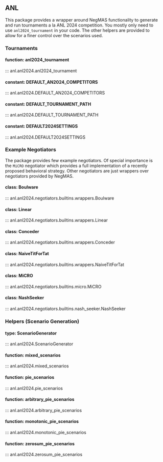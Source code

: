 ## ANL
This package provides a wrapper around NegMAS functionality to generate and run tournaments a la ANL 2024 competition.
You mostly only need to use `anl2024_tournament` in your code. The other helpers are provided to allow for a finer control over the scenarios used.

### Tournaments

#### function: anl2024_tournament
::: anl.anl2024.anl2024_tournament

#### constant: DEFAULT_AN2024_COMPETITORS
::: anl.anl2024.DEFAULT_AN2024_COMPETITORS

#### constant: DEFAULT_TOURNAMENT_PATH
::: anl.anl2024.DEFAULT_TOURNAMENT_PATH

#### constant: DEFAULT2024SETTINGS
::: anl.anl2024.DEFAULT2024SETTINGS

### Example Negotiators

The package provides few example negotiators. Of special importance is the `MiCRO` negotiator which provides a full implementation of a recently proposed behavioral strategy.
Other negotiators are just wrappers over negotiators provided by NegMAS.

#### class: Boulware
::: anl.anl2024.negotiators.builtins.wrappers.Boulware

#### class: Linear
::: anl.anl2024.negotiators.builtins.wrappers.Linear

#### class: Conceder
::: anl.anl2024.negotiators.builtins.wrappers.Conceder

#### class: NaiveTitForTat
::: anl.anl2024.negotiators.builtins.wrappers.NaiveTitForTat

#### class: MiCRO
::: anl.anl2024.negotiators.builtins.micro.MiCRO

#### class: NashSeeker
::: anl.anl2024.negotiators.builtins.nash_seeker.NashSeeker


### Helpers (Scenario Generation)

#### type: ScenarioGenerator
::: anl.anl2024.ScenarioGenerator

#### function: mixed_scenarios
::: anl.anl2024.mixed_scenarios

#### function: pie_scenarios
::: anl.anl2024.pie_scenarios

#### function: arbitrary_pie_scenarios
::: anl.anl2024.arbitrary_pie_scenarios

#### function: monotonic_pie_scenarios
::: anl.anl2024.monotonic_pie_scenarios

#### function: zerosum_pie_scenarios
::: anl.anl2024.zerosum_pie_scenarios


